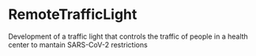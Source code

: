# RemoteTrafficLight
Development of a traffic light that controls the traffic of people in a health center to mantain SARS-CoV-2 restrictions
